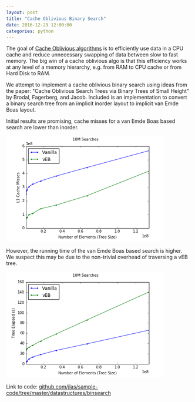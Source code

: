 ```yaml
---
layout: post
title: "Cache Oblivious Binary Search"
date: 2016-12-29 12:00:00
categories: python
---
```


The goal of [Cache Oblivious algorithms](https://en.wikipedia.org/wiki/Cache-oblivious_algorithm)
is to efficiently use data in a CPU cache and reduce unnecessary swapping of
data between slow to fast memory. The big win of a cache oblivious algo is that
this efficiency works at any level of a memory hierarchy, e.g. from RAM to CPU
cache or from Hard Disk to RAM.

We attempt to implement a cache oblivious binary search using ideas from the
paper: "Cache Oblivious Search Trees via Binary Trees of Small Height" by
Brodal, Fagerberg, and Jacob. Included is an implementation to convert a
binary search tree from an implicit inorder layout to implicit van Emde Boas
layout.

Initial results are promising, cache misses for a van Emde Boas based search
are lower than inorder.

![cache_misses](https://raw.githubusercontent.com/jlas/sample-code/master/datastructures/binsearch/experiments/media/cache_misses.png)

However, the running time of the van Emde Boas based search is higher. We
suspect this may be due to the non-trivial overhead of traversing a vEB tree.

![time_elapsed](https://raw.githubusercontent.com/jlas/sample-code/master/datastructures/binsearch/experiments/media/time_elapsed.png)

Link to code: [github.com/jlas/sample-code/tree/master/datastructures/binsearch](https://github.com/jlas/sample-code/tree/master/datastructures/binsearch)
